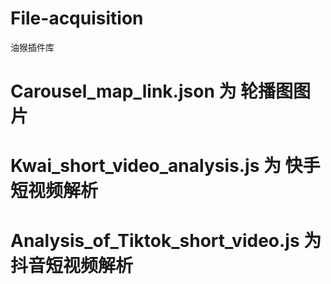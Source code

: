 # File-acquisition
油猴插件库

# Carousel_map_link.json    为    轮播图图片

# Kwai_short_video_analysis.js    为    快手短视频解析

# Analysis_of_Tiktok_short_video.js    为    抖音短视频解析
